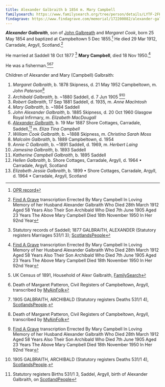 ```yaml
---
title: Alexander Galbraith b 1854 m. Mary Campbell
familysearch: https://www.familysearch.org/tree/person/details/LYTF-2FH
findagrave: https://www.findagrave.com/memorial/172200082/alexander-galbraith
---
```

***Alexander Galbraith***, son of [John Galbreath](galbreath-john-1821.md) and *Margaret Cook*, born 25 May 1854 and baptized at Campbeltown 5 Dec 1855.[^birth] He died 29 Mar 1912, Carradale, Argyll, Scotland.[^death]

He married  at Saddell 18 Oct 1877 [^marriage] **Mary Campbell**, died 18 Nov 1950.[^death]

He was a fisherman.[^census-1891][^margaret-death][^archibald-death]

Children of Alexander and Mary (Campbell) Galbraith:

1. *Margaret Galbraith*, b. 1878 Skipness, d. 21 May 1952 Campbeltown, m. *John Paterson*[^margaret-death]
2. *Archibald Galbraith*, b. ~1880 Saddell, d. 7 Jun 1905 [^death][^archibald-death]
3. *Robert Galbraith*, 17 Sep 1881 Saddell, d. 1935, m. *Anne MacIntosh*
4. *Mary Galbraith*, b. ~1884 Saddell
5. *John Alexander Galbraith*, b. 1885 Skipness, d. 20 Oct 1960 Glasgow Royal Infirmary, m. *Elizabeth MacDougall*
6. *[Alexander Galbraith](galbraith-alexander-1887.md)*, b. 19 Mar 1887 Shore Cottages, Carradale, Saddell,[^birth-alexander] m. *Eliza Tina Campbell*
7. *William Cook Galbraith*, b. ~1888 Skipness, m. *Christina Sarah Moss*
8. *Malcolm Galbraith*, b. 1889 Campbeltown, d. 1954
9. *Annie C Galbraith*, b. ~1891 Saddell, d. 1969, m. *Herbert Laing*
10. *Jamesina Galbraith*, b. 1893 Saddell
11. *Katherine Campbell Galbraith*, b. 1895 Saddell
12. *Hellen Galbraith*, b. Shore Cottages, Carradale, Argyll, d. 1964 • Carradale, Argyll, Scotland
13. *Elizabeth Jessie Galbraith*, b. 1899 • Shore Cottages, Carradale, Argyll, d.  1964 • Carradale, Argyll, Scotland

[^birth]: [OPR record](/sources/opr-campbeltown-births.md#1854-05-25-alexander-galbraith)

[^death]: [Find A Grave](https://www.findagrave.com/memorial/172200082/alexander-galbraith) transcription
    Errected By
    Mary Campbell
    In Loving Memory of her Husband
    Alexander Galbraith
    Who Died 28th March 1912
    Aged 58 Years
    Also Their Son Archibald
    Who Died 7th June 1905
    Aged 23 Years
    The Above
    Mary Campbell
    Died 18th November 1950
    In Her 92nd Year

[^marriage]: Statutory records of Saddell; 1877 GALBRAITH, ALEXANDER (Statutory registers Marriages 531/1 3); [ScotlandsPeople](https://www.scotlandspeople.gov.uk/view-image/nrs_stat_marriages/1344069)

[^margaret-death]: Death of Margaret Patteron, Civil Registers of Campbeltown, Argyll, transcribed by [MyAinFolk](https://www.myainfolk.ca/records/18688)

[^archibald-death]: 1905 GALBRAITH, ARCHIBALD (Statutory registers Deaths 531/1 4), [ScotlandsPeople](https://www.scotlandspeople.gov.uk/view-image/nrs_stat_deaths/5837556).

[^census-1891]: UK Census of 1891, Household of Alexr Galbraith, [FamilySearch](https://www.familysearch.org/ark:/61903/1:1:KSFB-HYH)

[^birth-alexander]: Statutory registers Births 531/1 3, Saddel, Argyll, birth of Alexander Galbraith, on [ScotlandPeople](https://www.scotlandspeople.gov.uk/view-image/nrs_stat_births/42705294)


